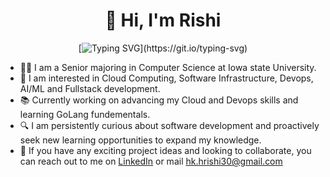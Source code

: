 <h1 align="center">👋 Hi, I'm Rishi</h1>

<div align="center">
  
[![Typing SVG](https://readme-typing-svg.demolab.com/?lines=Welcome+to+my+Github+Profile;)](https://git.io/typing-svg)

</div>

- 🧑‍🎓 I am a Senior majoring in Computer Science at Iowa state University.
- 🤔 I am interested in Cloud Computing, Software Infrastructure, Devops, AI/ML and Fullstack development.
- 📚 Currently working on advancing my Cloud and Devops skills and learning GoLang fundementals.
- 🔍 I am persistently curious about software development and proactively seek new learning opportunities to expand my knowledge.
- 🤝 If you have any exciting project ideas and looking to collaborate, you can reach out to me on [LinkedIn](https://www.linkedin.com/in/hrishikesha-hk-1510ab21a/) or mail [hk.hrishi30@gmail.com](mailto:hk.hrishi30@gmail.com)

<!---
rishihk/rishihk is a ✨ special ✨ repository because its `README.md` (this file) appears on your GitHub profile.
You can click the Preview link to take a look at your changes.
--->
